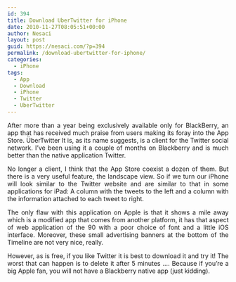 ```yaml
---
id: 394
title: Download UberTwitter for iPhone
date: 2010-11-27T08:05:51+00:00
author: Nesaci
layout: post
guid: https://nesaci.com/?p=394
permalink: /download-ubertwitter-for-iphone/
categories:
  - iPhone
tags:
  - App
  - Download
  - iPhone
  - Twitter
  - UberTwitter
---
```

<p style="text-align: justify;">
  After more than a year being exclusively available only for BlackBerry, an app that has received much praise from users making its foray into the App Store. ÜberTwitter It is, as its name suggests, is a client for the Twitter social network. I&#8217;ve been using it a couple of months on Blackberry and is much better than the native application Twitter.
</p>

<p style="text-align: justify;">
  No longer a client, I think that the App Store coexist a dozen of them. But there is a very useful feature, the landscape view. So if we turn our iPhone will look similar to the Twitter website and are similar to that in some applications for iPad: A column with the tweets to the left and a column with the information attached to each tweet to right.
</p>

<p style="text-align: justify;">
  The only flaw with this application on Apple is that it shows a mile away which is a modified app that comes from another platform, it has that aspect of web application of the 90 with a poor choice of font and a little iOS interface. Moreover, these small advertising banners at the bottom of the Timeline are not very nice, really.
</p>

<p style="text-align: justify;">
  However, as is free, if you like Twitter it is best to download it and try it! The worst that can happen is to delete it after 5 minutes &#8230;. Because if you&#8217;re a big Apple fan, you will not have a Blackberry native app (just kidding).
</p>